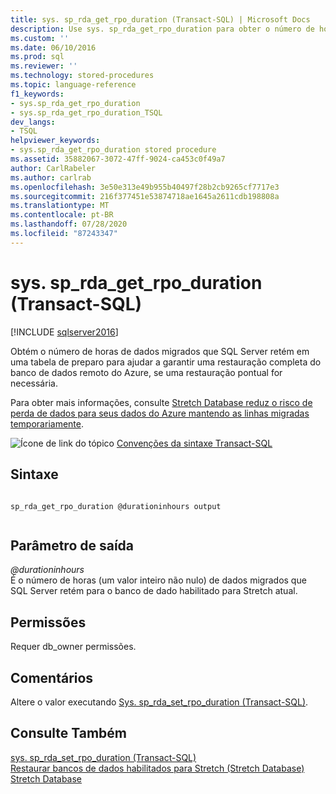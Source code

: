 ```yaml
---
title: sys. sp_rda_get_rpo_duration (Transact-SQL) | Microsoft Docs
description: Use sys. sp_rda_get_rpo_duration para obter o número de horas de dados migrados que SQL Server retém em uma tabela de preparo para restaurar completamente o banco de dado remoto do Azure.
ms.custom: ''
ms.date: 06/10/2016
ms.prod: sql
ms.reviewer: ''
ms.technology: stored-procedures
ms.topic: language-reference
f1_keywords:
- sys.sp_rda_get_rpo_duration
- sys.sp_rda_get_rpo_duration_TSQL
dev_langs:
- TSQL
helpviewer_keywords:
- sys.sp_rda_get_rpo_duration stored procedure
ms.assetid: 35882067-3072-47ff-9024-ca453c0f49a7
author: CarlRabeler
ms.author: carlrab
ms.openlocfilehash: 3e50e313e49b955b40497f28b2cb9265cf7717e3
ms.sourcegitcommit: 216f377451e53874718ae1645a2611cdb198808a
ms.translationtype: MT
ms.contentlocale: pt-BR
ms.lasthandoff: 07/28/2020
ms.locfileid: "87243347"
---
```

# <a name="syssp_rda_get_rpo_duration-transact-sql"></a>sys. sp_rda_get_rpo_duration (Transact-SQL)
[!INCLUDE [sqlserver2016](../../includes/applies-to-version/sqlserver2016.md)]

  Obtém o número de horas de dados migrados que SQL Server retém em uma tabela de preparo para ajudar a garantir uma restauração completa do banco de dados remoto do Azure, se uma restauração pontual for necessária. 
  
  Para obter mais informações, consulte [Stretch Database reduz o risco de perda de dados para seus dados do Azure mantendo as linhas migradas temporariamente](../../sql-server/stretch-database/backup-stretch-enabled-databases-stretch-database.md#stretchRPO).  
    
 ![Ícone de link do tópico](../../database-engine/configure-windows/media/topic-link.gif "Ícone de link do tópico") [Convenções da sintaxe Transact-SQL](../../t-sql/language-elements/transact-sql-syntax-conventions-transact-sql.md)    
    
## <a name="syntax"></a>Sintaxe    
    
```    
    
sp_rda_get_rpo_duration @durationinhours output    
    
```    
    
## <a name="output-parameter"></a>Parâmetro de saída    
 *\@durationinhours*    
  É o número de horas (um valor inteiro não nulo) de dados migrados que SQL Server retém para o banco de dado habilitado para Stretch atual.    
    
## <a name="permissions"></a>Permissões    
 Requer db_owner permissões.    
    
## <a name="remarks"></a>Comentários    
 Altere o valor executando [Sys. sp_rda_set_rpo_duration &#40;Transact-SQL&#41;](../../relational-databases/system-stored-procedures/sys-sp-rda-set-rpo-duration-transact-sql.md).    
    
## <a name="see-also"></a>Consulte Também    
 [sys. sp_rda_set_rpo_duration &#40;Transact-SQL&#41;](../../relational-databases/system-stored-procedures/sys-sp-rda-set-rpo-duration-transact-sql.md)     
 [Restaurar bancos de dados habilitados para Stretch (Stretch Database)](../../sql-server/stretch-database/restore-stretch-enabled-databases-stretch-database.md)    
 [Stretch Database](../../sql-server/stretch-database/stretch-database.md)    
    
  
